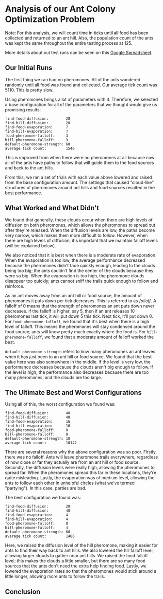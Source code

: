 # Analysis of our Ant Colony Optimization Problem

Note: For this analysis, we will count time in ticks until all food has been collected and returned to an ant hill. Also, the population count of the ants was kept the same throughout the entire testing process at 125.

More details about out test runs can be seen on this [Google Spreadsheet](https://docs.google.com/spreadsheets/d/1rTsikyOYHbQl1uOJhZzLAHbG8j_v6kVKUMnNYH3bgdc/edit?usp=sharing).

## Our Initial Runs

The first thing we ran had no pheromones. All of the ants wandered randomly until all food was found and collected. Our average tick count was 5110. This is pretty slow.

Using pheromones brings a lot of parameters with it. Therefore, we selected a base configuration for all of the parameters that we thought would give us promising results:

```
find-food-diffusion:        20
find-hill-diffusion:        20
find-food-evaporation:      7
find-hill-evaporation:      7
food-pheromone-falloff:     3
hill-pheromone-falloff:     3
default-pheromone-strength: 60
average tick count:         1546
```

This is improved from when there were no pheromones at all because now all of the ants have paths to follow that will guide them to the food sources and back to the ant hills.

From this, we ran a set of trials with each value above lowered and raised from the base configuration amount. The settings that caused "cloud-like" structures of pheromones around ant hills and food sources resulted in the best performance.

## What Worked and What Didn't

We found that generally, these clouds occur when there are high levels of diffusion on both pheromones, which allows the pheromones to spread out after they're released. When the diffusion levels are low, the paths become very narrow, which makes them more difficult to follow. However, when there are high levels of diffusion, it's important that we maintain falloff levels (will be explained below).

We also noticed that it is best when there is a moderate rate of evaporation. When the evaporation is too low, the average performance decreased because the pheromones didn't fade quickly enough, leading to the clouds being too big; the ants couldn't find the center of the clouds because they were so big. When the evaporation is too high, the pheromone clouds disappear too quickly; ants cannot sniff the trails quick enough to follow and reinforce.

As an ant moves away from an ant hill or food source, the amount of pheromones it puts down per tick decreases. This is referred to as _falloff_. A falloff of 0 means that the strength of pheromones an ant puts down never decreases. If the falloff is higher, say 5, then if an ant releases 10 pheromones last tick, it will put down 5 this tick. Next tick, it'll put down 0. For `food-pheromone-falloff`, we found that it's best when there is a high level of falloff. This means the pheromones will stay condensed around the food source; ants will know pretty much exactly where the food is. For `hill-pheromone-falloff`, we found that a moderate amount of falloff worked the best.

`default-pheromone-strength` refers to how many pheromones an ant leaves when it has _just_ been to an ant hill or food source. We found that the best value here was also somewhere in the middle. If the level is very low, the performance decreases because the clouds aren't big enough to follow. If the level is high, the performance also decreases because there are too many pheromones, and the clouds are too large.

## The Ultimate Best and Worst Configurations

Using all of this, the worst configuration we found was:

```
find-food-diffusion:        40
find-hill-diffusion:        40
find-food-evaporation:      16
find-hill-evaporation:      16
food-pheromone-falloff:     0
hill-pheromone-falloff:     0
default-pheromone-strength: 10
average tick count:         10142
```

There are several reasons why the above configuration was so poor. Firstly, there was no falloff. Ants will leave pheromone trails everywhere, regardless of how close or far they actually are from an ant hill or food source. Secondly, the diffusion levels were really high, allowing the pheromones to spread far. When the pheromones spread this far in these locations, they're quite misleading. Lastly, the evaporation was of medium level, allowing the ants to follow each other in unhelpful circles (what we've termed "partying"). In this case, parties are bad.

The best configuration we found was:

```
find-food-diffusion:        20
find-hill-diffusion:        40
find-food-evaporation:      4
find-hill-evaporation:      4
food-pheromone-falloff:     8
hill-pheromone-falloff:     4
default-pheromone-strength: 60
average tick count:         1486
```

Here, we raised the diffusion level of the hill pheromone, making it easier for ants to find their way back to ant hills. We also lowered the hill falloff level, allowing larger clouds to gather near ant hills. We raised the food falloff level; this makes the clouds a little smaller, but there are so many food sources that the ants don't need the extra help finding food. Lastly, we lowered the evaporation rates so that the pheromones would stick around a little longer, allowing more ants to follow the trails.

## Conclusion
